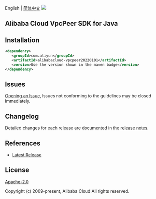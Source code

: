 English | [简体中文](README-CN.md)
![](https://aliyunsdk-pages.alicdn.com/icons/AlibabaCloud.svg)

## Alibaba Cloud VpcPeer SDK for Java

## Installation

```xml
<dependency>
   <groupId>com.aliyun</groupId>
   <artifactId>alibabacloud-vpcpeer20220101</artifactId>
   <version>Use the version shown in the maven badge</version>
</dependency>
```

## Issues
[Opening an Issue](https://github.com/aliyun/alibabacloud-java-async-sdk/issues/new), Issues not conforming to the guidelines may be closed immediately.

## Changelog
Detailed changes for each release are documented in the [release notes](./ChangeLog.txt).

## References
* [Latest Release](https://github.com/aliyun/alibabacloud-async-java-sdk/)

## License
[Apache-2.0](http://www.apache.org/licenses/LICENSE-2.0)

Copyright (c) 2009-present, Alibaba Cloud All rights reserved.